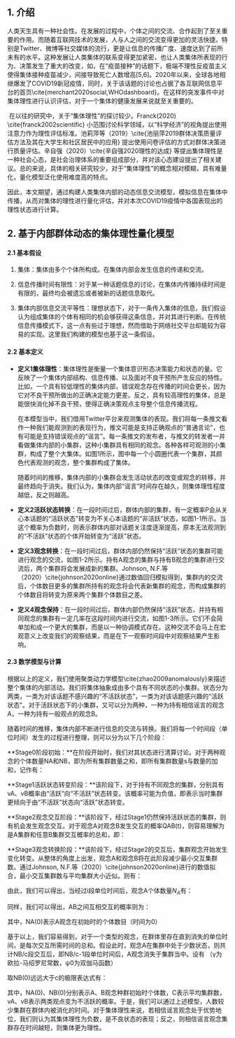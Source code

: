 ## 1. 介绍

​	人类天生具有一种社会性。在发展的过程中，个体之间的交流、合作起到了至关重要的作用。而随着互联网技术的发展，人与人之间的交流变得更加的灵活快捷。特别是Twitter、微博等社交媒体的流行，更是让信息的传播广度、速度达到了前所未有的水平。这种发展让人类集体的联系变得更加紧密，也让人类集体所表现的行为、决策发生了重大的改变，如，在“疫苗接种”的话题下，极端不理性反疫苗主义使得集体接种疫苗减少，间接导致死亡人数增高[5,6]。2020年以来，全球各地相继爆发了COVID19新冠疫情，同时，关于该话题的讨论也占据了各互联网信息平台的首页\cite{merchant2020social,WHOdashboard}。在这样的突发事件中对集体理性进行认识评估，对于一个集体的健康发展来说就至关重要的。

​	在以往的研究中，关于“集体理性”的探讨较少。Franck(2020) \cite{franck2002scientific} 小范围讨论科学领域，以“科学经济”的视角提出使用注意力作为理性评估标准。池莉萍等（2019）\cite{池丽萍2019群体决策质量评估方法及其在大学生和社区居民中的应用} 提出使用问卷评估的方式对群体决策进行质量评估。辛自强（2020）\cite{辛自强2020理性的达成} 等提出集体理性是一种社会心态，是社会治理体系的重要组成部分，并对该心态建设提出了相关建议。总的来说，具体的相关研究较少，对于“集体理性”的概念相对模糊，具有难量化，量化模型泛化使用难度高的特点。

​	因此，本文期望，通过构建人类集体内部的动态信息交流模型，模拟信息在集体中传播，从而对集体的理性进行量化评估，并对本次COVID19疫情中各国表现出的理性状态进行计算。



## 2. 基于内部群体动态的集体理性量化模型

#### 2.1 基本假设

1. 集体：集体由多个个体所构成。在集体内部会发生信息的传递和交流。

2. 信息传播时间有限性：对于某一种话题信息的讨论，在集体内传播持续时间是有限的，最终均会被遗忘或者被新的话题信息取代。

3. 集体内部信息交流平等性：理想状态下，对于一条传入集体的信息，我们假设认为组成集体的个体有相同的机会够获得这条信息，并对其进行判断。在传统信息传播模式下，这一点有些过于理想，然而借助于网络社交平台却能较为容易的实现。这里我们构建的模型也基于这一条假设。

#### 2.2 基本定义

* **定义1集体理性**：集体理性是衡量一个集体意识形态决策能力和状态的量。它反映了一个集体内部结构、信息传播、以及面对不良干预所产生反应的特性。比如，一个具有较低理性的集体内部，错误观念存在传播的时间会更长，因为它对不良干预所做出的正确决定能力更差。反之，具有较高理性的集体，总是能很快消化掉不良干预，使得正确决策观点主导整个信息传播流程。

  在本模型当中，我们借用Twitter平台来观测集体的表现。我们将每一条推文看作一种我们能观测到的表现行为，推文可能是支持正确观点的“普通言论”，也有可能是支持错误观点的“谣言”。每一条推文的发布者，与推文的转发者一并看做集体内部的小集群，这种小集群具有相同的观念。各种各样可观测的小集群，构成了整个大集体。如图1所示，图中每一个小圆圈代表一个集群，其颜色代表观测的观念，整个集群构成了集体。

  随着时间的推移，集体内部的小集群会发生活动状态的改变或观念的转移，并最终趋向于消失。我们认为，集体内部“谣言”时间存在越久，则集体理性程度越低，反之则越高。

* **定义2活跃状态转换**：在一段时间过后，群体内部的集群，有一定概率P会从关心本话题的“活跃状态”转变为不关心本话题的“非活跃”状态，如图1-1所示。当这个概率为负数时，则表示群体内部对话题关注度逐渐提高，原本无法观测到的“不活跃”状态的个体开始转变为“活跃”状态。

* **定义3观念转换**：在一段时间过后，群体内部仍然保持“活跃”状态的集群可能进行观念的交流，如图1-2所示。持有A观念的集群与持有B观念的集群进行交流后，两个集群将会发展成新的集群。Johnson, N.F.等（2020）\cite{johnson2020online}通过数值回归模拟得到，集群内的交流后，个体数目更多的集群所持有的观念将会代表新集群的观念，而构成集群的个体数目将转变为原来两个集群个体数目之差。

* **定义4观念保持**：在一段时间过后，群体内部仍然保持“活跃”状态，并持有相同观念的集群有一定几率在这段时间内进行交流，如图1-3所示。它们不会简单加和成一个更大的集群，而是以一种协调模式存在。这种交流不会马上在宏观意义上改变我们的观察结果，而是在下一观察时间段中对观察结果产生影响。

#### 2.3 数学模型与计算

根据以上的定义，我们使用聚类动力学模型\cite{zhao2009anomalously}来描述整个集体的内部活动。我们将集体抽象成由多个具有不同状态的小集群。状态分为两类，一类为对该话题不感兴趣的“不活跃状态”，一类为对该话题感兴趣的“活跃状态”。对于活跃状态下的小集群，又可以分为两种，一种为持有相信谣言的观念A，一种为持有一般观点的观念B。

随着时间的推移，集体内部不断进行信息的交流与转换。我们将每一个时间段（单位时间）发生的过程进行整理，则可以分为以下几个阶段：

**Stage0阶段初始：**在阶段开始时，我们对其状态进行清算讨论。对于两种观念的个体数量NA和NB，即为所有集群数量之和，即所有集群数量s与数量的加和，记作有：

**Stage1活跃状态转变阶段：**该阶段下，对于持有不同观念的集群，分别具有vA、vB概率由“活跃”向“不活跃”状态转变。该概率可能为负值，即表示当时集群更倾向于由“不活跃”状态向“活跃”状态转变。

**Stage2观念交互阶段：**该阶段下，经过Stage1仍然保持活跃状态的集群，则有机会发生观念交互。对于观念A对观念B发生交互的概率QAB(t)，则容易理解为是A集群和任意B集群交互概率的总和，即：

**Stage3观念转换阶段：**该阶段下，经过Stage2的交互后，集群观念开始发生变化转变。从整体的角度上出发，观念A和观念B将在此阶段减少最小交互集群数。通过Johnson, N.F.等（2020）\cite{johnson2020online}进行的数值拟合，最小交互集群数与平均集群大小近似。则有：

由此，我们可以得出，当经过i段单位时间后，观念A个体数量$N_A$有：

同样，我们可以得出，AB之间互相交互的概率则为：

其中，NA(0)表示A观念在初始时的个体数目（时间为0）

基于以上，我们容易得到，对于一个类型的观念，在群体里存在直到消失的单位时间，是每次交互所需时间的总和。假设此时，观念A在集群中处于少数状态，则共计NB/c段交互后，即NB/c-1段单位时间后，A观念消失于集群当中。设有  （γ为欧拉-马绍罗尼常数，ψ0为双伽马函数）

取NB(0)远远大于c的极限表达式有：

其中，NA(0)、NB(0)分别表示A、B观念种群初始时个体数，C表示平均集群数，vA、vB表示两类观点变为不活跃的概率。于是，我们可以通过上述模型，人数较少集群在群体内被消化的时间。对于集体理性来说，若相信谣言观念处于优势地位，我们则认为其集体理性为负数，是不良状态的表现；反之，则相信谣言观念集群存在时间越短，则集体更为理性。

 